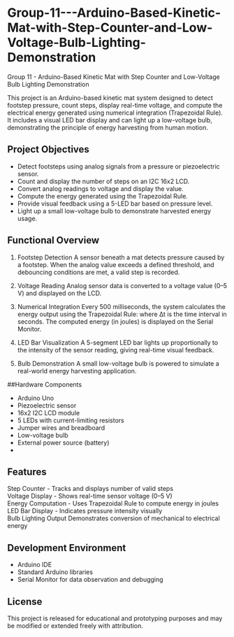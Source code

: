 # Group-11---Arduino-Based-Kinetic-Mat-with-Step-Counter-and-Low-Voltage-Bulb-Lighting-Demonstration
Group 11 -  Arduino-Based Kinetic Mat with Step Counter and Low-Voltage Bulb Lighting Demonstration

This project is an Arduino-based kinetic mat system designed to detect footstep pressure, count steps, display real-time voltage, and compute the electrical energy generated using numerical integration (Trapezoidal Rule). It includes a visual LED bar display and can light up a low-voltage bulb, demonstrating the principle of energy harvesting from human motion.

## Project Objectives

- Detect footsteps using analog signals from a pressure or piezoelectric sensor.
- Count and display the number of steps on an I2C 16x2 LCD.
- Convert analog readings to voltage and display the value.
- Compute the energy generated using the Trapezoidal Rule.
- Provide visual feedback using a 5-LED bar based on pressure level.
- Light up a small low-voltage bulb to demonstrate harvested energy usage.

## Functional Overview

1. Footstep Detection
   A sensor beneath a mat detects pressure caused by a footstep. When the analog value exceeds a defined threshold, and debouncing conditions are met, a valid step is recorded.

2. Voltage Reading
   Analog sensor data is converted to a voltage value (0–5 V) and displayed on the LCD.

3. Numerical Integration
   Every 500 milliseconds, the system calculates the energy output using the Trapezoidal Rule:
where Δt is the time interval in seconds. The computed energy (in joules) is displayed on the Serial Monitor.

4. LED Bar Visualization
A 5-segment LED bar lights up proportionally to the intensity of the sensor reading, giving real-time visual feedback.

5. Bulb Demonstration
A small low-voltage bulb is powered to simulate a real-world energy harvesting application.

##Hardware Components

- Arduino Uno 
- Piezoelectric sensor 
- 16x2 I2C LCD module
- 5 LEDs with current-limiting resistors
- Jumper wires and breadboard
- Low-voltage bulb
- External power source (battery)
- 

## Features
  
Step Counter - Tracks and displays number of valid steps         
Voltage Display - Shows real-time sensor voltage (0–5 V)            
Energy Computation - Uses Trapezoidal Rule to compute energy in joules 
LED Bar Display - Indicates pressure intensity visually             
Bulb Lighting Output Demonstrates conversion of mechanical to electrical energy 

## Development Environment

- Arduino IDE
- Standard Arduino libraries
- Serial Monitor for data observation and debugging

## License

This project is released for educational and prototyping purposes and may be modified or extended freely with attribution.
